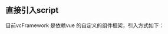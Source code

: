 ## 直接引入script

目前vcFramework 是依赖vue 的自定义的组件框架，引入方式如下：

> 
><script src="/js/vue/vue.min.js"></script>
><script src="/js/vue/vue-resource.min.js"></script>
><script src="/vcCore/vcFramework.js"></script>




